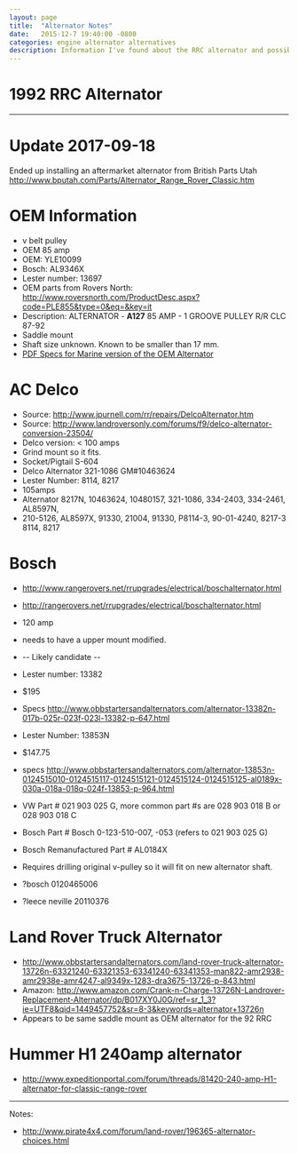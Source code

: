 ```yaml
---
layout: page 
title:  "Alternator Notes"
date:   2015-12-7 19:40:00 -0800
categories: engine alternator alternatives
description: Information I've found about the RRC alternator and possible alternatives
---
```


# 1992 RRC Alternator

---

# Update 2017-09-18

Ended up installing an aftermarket alternator from British Parts Utah <http://www.bputah.com/Parts/Alternator_Range_Rover_Classic.htm>
# OEM Information

- v belt pulley
- OEM 85 amp
- OEM: YLE10099
- Bosch: AL9346X
- Lester number: 13697
- OEM parts from Rovers North: <http://www.roversnorth.com/ProductDesc.aspx?code=PLE855&type=0&eq=&key=it>
- Description: ALTERNATOR - **A127** 85 AMP - 1 GROOVE PULLEY R/R CLC 87-92
- Saddle mount
- Shaft size unknown. Known to be smaller than 17 mm.
- [PDF Specs for Marine version of the OEM Alternator](A127MT-Info-and-Specification.pdf)

# AC Delco

- Source: <http://www.jpurnell.com/rr/repairs/DelcoAlternator.htm>
- Source: <http://www.landroversonly.com/forums/f9/delco-alternator-conversion-23504/>
- Delco version: < 100 amps
- Grind mount so it fits.
- Socket/Pigtail S-604 
- Delco Alternator 321-1086 GM#10463624
- Lester Number: 8114, 8217
- 105amps
- Alternator 8217N, 10463624, 10480157, 321-1086, 334-2403, 334-2461, AL8597N,
- 210-5126, AL8597X, 91330, 21004, 91330, P8114-3, 90-01-4240, 8217-3 8114, 8217

# Bosch

- <http://www.rangerovers.net/rrupgrades/electrical/boschalternator.html>
- <http://rangerovers.net/rrupgrades/electrical/boschalternator.html>
- 120 amp 
- needs to have a upper mount modified.

- -- Likely candidate --
- Lester number: 13382 
- $195
- Specs <http://www.obbstartersandalternators.com/alternator-13382n-017b-025r-023f-023l-13382-p-647.html>

- Lester Number: 13853N
- $147.75
- specs <http://www.obbstartersandalternators.com/alternator-13853n-0124515010-0124515117-0124515121-0124515124-0124515125-al0189x-030a-018a-018q-024f-13853-p-964.html>

- VW Part # 021 903 025 G, more common part #s are 028 903 018 B or 028 903 018 C 
- Bosch Part # Bosch 0-123-510-007, -053 (refers to 021 903 025 G)
- Bosch Remanufactured Part # AL0184X 
- Requires drilling original v-pulley so it will fit on new alternator shaft.

- ?bosch 0120465006
- ?leece neville 20110376

# Land Rover Truck Alternator

- <http://www.obbstartersandalternators.com/land-rover-truck-alternator-13726n-63321240-63321353-63341240-63341353-man822-amr2938-amr2938e-amr4247-al9349x-1283-dra3675-13726-p-843.html>
- Amazon: <http://www.amazon.com/Crank-n-Charge-13726N-Landrover-Replacement-Alternator/dp/B017XY0J0G/ref=sr_1_3?ie=UTF8&qid=1449457752&sr=8-3&keywords=alternator+13726n>
- Appears to be same saddle mount as OEM alternator for the 92 RRC

# Hummer H1 240amp alternator

- <http://www.expeditionportal.com/forum/threads/81420-240-amp-H1-alternator-for-classic-range-rover>

---

Notes:

- <http://www.pirate4x4.com/forum/land-rover/196365-alternator-choices.html>
